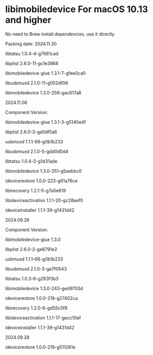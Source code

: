 # libimobiledevice For macOS 10.13 and higher

No need to Brew install dependencies, use it directly

Packing date:
2024.11.30

libtatsu 1.0.4-4-g7661cad

libplist 2.6.0-11-gc1e3868

libimobiledevice-glue 1.3.1-7-gfee0ca0

libusbmuxd 2.1.0-11-g052df06

libimobiledevice 1.3.0-259-gac617a8


2024.11.06


Component Version:

libimobiledevice-glue 1.3.1-3-g5140e4f

libplist 2.6.0-3-ga5df0a6

usbmuxd 1.1.1-66-g0b1b233

libusbmuxd 2.1.0-5-gdd0d0d4

libtatsu 1.0.4-2-g1d31ade

libimobiledevice 1.3.0-251-g5aebbc0

idevicerestore 1.0.0-223-g61a76ce

libirecovery 1.2.1-5-g7a5e619

libideviceactivation 1.1.1-20-gc28aef0

ideviceinstaller 1.1.1-39-g1431d42

2024.09.26


Component Version:

libimobiledevice-glue 1.3.0

libplist 2.6.0-2-ge8791e2

usbmuxd 1.1.1-66-g0b1b233

libusbmuxd 2.1.0-3-ga7f0543

libtatsu 1.0.3-6-g263f3b3

libimobiledevice 1.3.0-243-ged9703d

idevicerestore 1.0.0-218-g27402ca

libirecovery 1.2.0-6-gd55c5f8

libideviceactivation 1.1.1-17-gecc10ef

ideviceinstaller 1.1.1-39-g1431d42


2024.09.28

idevicerestore 1.0.0-219-g511261e

